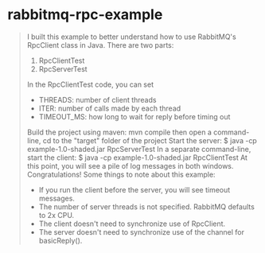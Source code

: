# rabbitmq-rpc-example
> I built this example to better understand how to use RabbitMQ's RpcClient class in Java.
> There are two parts:
> 1. RpcClientTest
> 2. RpcServerTest
>
> In the RpcClientTest code, you can set 
> * THREADS: number of client threads
> * ITER: number of calls made by each thread
> * TIMEOUT_MS: how long to wait for reply before timing out
>
> Build the project using maven:
>      mvn compile
> then open a command-line, cd to the "target" folder of the project
> Start the server:
>    $ java -cp example-1.0-shaded.jar RpcServerTest
> In a separate command-line, start the client:
>    $ java -cp example-1.0-shaded.jar RpcClientTest
> At this point, you will see a pile of log messages in both windows.  Congratulations!
> Some things to note about this example:
> * If you run the client before the server, you will see timeout messages.
> * The number of server threads is not specified.  RabbitMQ defaults to 2x CPU.
> * The client doesn't need to synchronize use of RpcClient.
> * The server doesn't need to synchronize use of the channel for basicReply().

